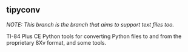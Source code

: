 ## tipyconv

*NOTE: This branch is the branch that aims to support text files too.*

TI-84 Plus CE Python tools for converting Python files to and from the proprietary 8Xv format, and some tools.
